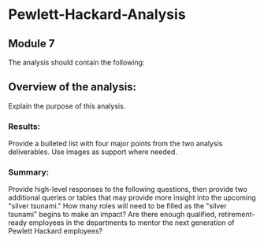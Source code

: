 # Pewlett-Hackard-Analysis
## Module 7
The analysis should contain the following:
## Overview of the analysis: 
Explain the purpose of this analysis.
### Results: 
Provide a bulleted list with four major points from the two analysis deliverables. Use images as support where needed.
### Summary: 
Provide high-level responses to the following questions, then provide two additional queries or tables that may provide more insight into the upcoming "silver tsunami."
How many roles will need to be filled as the "silver tsunami" begins to make an impact?
Are there enough qualified, retirement-ready employees in the departments to mentor the next generation of Pewlett Hackard employees?
